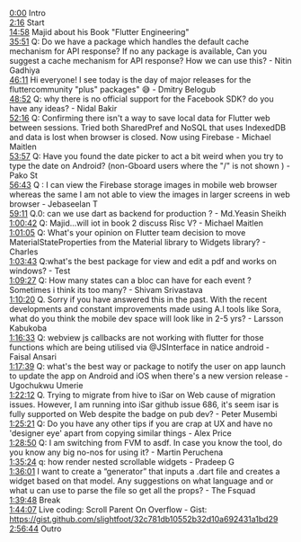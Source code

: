 [0:00](https://www.youtube.com/watch?v=qByAoUXOb2M&t=0m00s) Intro  
[2:16](https://www.youtube.com/watch?v=qByAoUXOb2M&t=2m16s) Start  
[14:58](https://www.youtube.com/watch?v=qByAoUXOb2M&t=14m58s) Majid about his Book "Flutter Engineering"  
[35:51](https://www.youtube.com/watch?v=qByAoUXOb2M&t=35m51s) Q: Do we have a package which handles the default cache mechanism for API response? If no any package is available, Can you suggest a cache mechanism for API response? How we can use this? - Nitin Gadhiya  
[46:11](https://www.youtube.com/watch?v=qByAoUXOb2M&t=46m11s) Hi everyone! I see today is the day of major releases for the fluttercommunity "plus" packages" 😅 - Dmitry Belogub  
[48:52](https://www.youtube.com/watch?v=qByAoUXOb2M&t=48m52s) Q: why there is no official support for the Facebook SDK? do you have any ideas? - Nidal Bakir  
[52:16](https://www.youtube.com/watch?v=qByAoUXOb2M&t=52m16s) Q: Confirming there isn't a way to save local data for Flutter web between sessions. Tried both SharedPref and NoSQL that uses IndexedDB and data is lost when browser is closed. Now using Firebase - Michael Maitlen  
[53:57](https://www.youtube.com/watch?v=qByAoUXOb2M&t=53m57s) Q: Have you found the date picker to act a bit weird when you try to type the date on Android? (non-Gboard users where the "/" is not shown ) - Pako St  
[56:43](https://www.youtube.com/watch?v=qByAoUXOb2M&t=56m43s) Q : I can view the Firebase storage images in mobile web browser whereas the same I am not able to view the images in larger screens in web browser - Jebaseelan T  
[59:11](https://www.youtube.com/watch?v=qByAoUXOb2M&t=59m11s) Q.0: can we use dart as backend for production ? - Md.Yeasin Sheikh  
[1:00:42](https://www.youtube.com/watch?v=qByAoUXOb2M&t=1h00m42s) Q: Majid...will iot in book 2 discuss Risc V? - Michael Maitlen  
[1:01:05](https://www.youtube.com/watch?v=qByAoUXOb2M&t=1h01m05s) Q: What's your opinion on Flutter team decision to move MaterialStateProperties from the Material library to Widgets library? - Charles  
[1:03:43](https://www.youtube.com/watch?v=qByAoUXOb2M&t=1h03m43s) Q:what's the best package for view and edit a pdf and works on windows? - Test  
[1:09:27](https://www.youtube.com/watch?v=qByAoUXOb2M&t=1h09m27s) Q: How many states can a bloc can have for each event ? Sometimes i think its too many? - Shivam Srivastava  
[1:10:20](https://www.youtube.com/watch?v=qByAoUXOb2M&t=1h10m20s) Q. Sorry if you have answered this in the past. With the recent developments and constant improvements made using A.I tools like Sora, what do you think the mobile dev space will look like in 2-5 yrs? - Larsson Kabukoba  
[1:16:33](https://www.youtube.com/watch?v=qByAoUXOb2M&t=1h16m33s) Q: webview js callbacks are not working with flutter for those functions which are being utilised via @JSInterface in natice android - Faisal Ansari  
[1:17:39](https://www.youtube.com/watch?v=qByAoUXOb2M&t=1h17m39s) Q: what's the best way or package to notify the user on app launch to update the app on Android and iOS when there's a new version release - Ugochukwu Umerie  
[1:22:12](https://www.youtube.com/watch?v=qByAoUXOb2M&t=1h22m12s) Q. Trying to migrate from hive to iSar on Web cause of migration issues. However, I am running into iSar github issue 686, it's seem isar is fully supported on Web despite the badge on pub dev? - Peter Musembi  
[1:25:21](https://www.youtube.com/watch?v=qByAoUXOb2M&t=1h25m21s) Q: Do you have any other tips if you are crap at UX and have no 'designer eye' apart from copying similar things - Alex Price  
[1:28:50](https://www.youtube.com/watch?v=qByAoUXOb2M&t=1h28m50s) Q: I am switching from FVM to asdf. In case you know the tool, do you know any big no-nos for using it? - Martin Peruchena  
[1:35:24](https://www.youtube.com/watch?v=qByAoUXOb2M&t=1h35m24s) q: how render nested scrollable widgets - Pradeep G  
[1:36:01](https://www.youtube.com/watch?v=qByAoUXOb2M&t=1h36m01s) I want to create a “generator” that inputs a .dart file and creates a widget based on that model. Any suggestions on what language and or what u can use to parse the file so get all the props? - The Fsquad  
[1:39:48](https://www.youtube.com/watch?v=qByAoUXOb2M&t=1h39m48s) Break  
[1:44:07](https://www.youtube.com/watch?v=qByAoUXOb2M&t=1h44m07s) Live coding: Scroll Parent On Overflow - Gist: https://gist.github.com/slightfoot/32c781db10552b32d10a692431a1bd29  
[2:56:44](https://www.youtube.com/watch?v=qByAoUXOb2M&t=2h56m44s) Outro  
